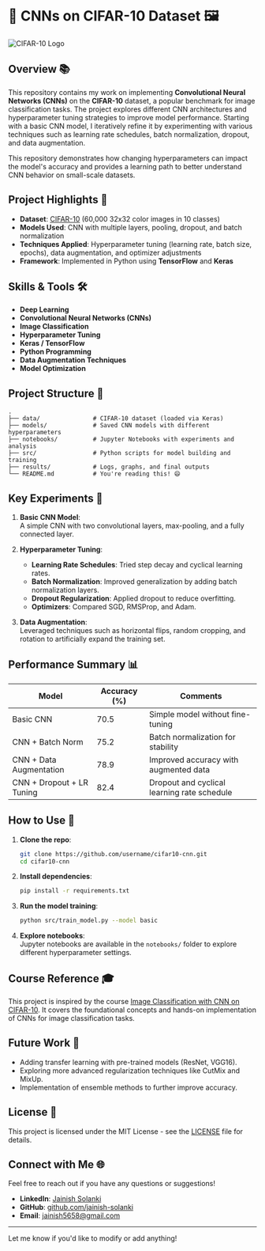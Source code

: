 # 🎨 CNNs on CIFAR-10 Dataset 🖼️

![CIFAR-10 Logo](https://raw.githubusercontent.com/cifar-10/cifar-assets/main/logo.png)

## Overview 📚

This repository contains my work on implementing **Convolutional Neural Networks (CNNs)** on the **CIFAR-10** dataset, a popular benchmark for image classification tasks. The project explores different CNN architectures and hyperparameter tuning strategies to improve model performance. Starting with a basic CNN model, I iteratively refine it by experimenting with various techniques such as learning rate schedules, batch normalization, dropout, and data augmentation.

This repository demonstrates how changing hyperparameters can impact the model's accuracy and provides a learning path to better understand CNN behavior on small-scale datasets.

## Project Highlights 🚀

- **Dataset**: [CIFAR-10](https://www.cs.toronto.edu/~kriz/cifar.html) (60,000 32x32 color images in 10 classes)
- **Models Used**: CNN with multiple layers, pooling, dropout, and batch normalization
- **Techniques Applied**: Hyperparameter tuning (learning rate, batch size, epochs), data augmentation, and optimizer adjustments
- **Framework**: Implemented in Python using **TensorFlow** and **Keras**

## Skills & Tools 🛠️

- **Deep Learning**
- **Convolutional Neural Networks (CNNs)**
- **Image Classification**
- **Hyperparameter Tuning**
- **Keras / TensorFlow**
- **Python Programming**
- **Data Augmentation Techniques**
- **Model Optimization**

## Project Structure 📂

```
.
├── data/               # CIFAR-10 dataset (loaded via Keras)
├── models/             # Saved CNN models with different hyperparameters
├── notebooks/          # Jupyter Notebooks with experiments and analysis
├── src/                # Python scripts for model building and training
├── results/            # Logs, graphs, and final outputs
└── README.md           # You're reading this! 😄
```

## Key Experiments 🔬

1. **Basic CNN Model**:  
   A simple CNN with two convolutional layers, max-pooling, and a fully connected layer.
   
2. **Hyperparameter Tuning**:
   - **Learning Rate Schedules**: Tried step decay and cyclical learning rates.
   - **Batch Normalization**: Improved generalization by adding batch normalization layers.
   - **Dropout Regularization**: Applied dropout to reduce overfitting.
   - **Optimizers**: Compared SGD, RMSProp, and Adam.

3. **Data Augmentation**:  
   Leveraged techniques such as horizontal flips, random cropping, and rotation to artificially expand the training set.

## Performance Summary 📊

| Model                  | Accuracy (%) | Comments                          |
|------------------------|--------------|-----------------------------------|
| Basic CNN               | 70.5         | Simple model without fine-tuning  |
| CNN + Batch Norm        | 75.2         | Batch normalization for stability |
| CNN + Data Augmentation | 78.9         | Improved accuracy with augmented data |
| CNN + Dropout + LR Tuning| 82.4        | Dropout and cyclical learning rate schedule |

## How to Use 🔧

1. **Clone the repo**:
   ```bash
   git clone https://github.com/username/cifar10-cnn.git
   cd cifar10-cnn
   ```

2. **Install dependencies**:
   ```bash
   pip install -r requirements.txt
   ```

3. **Run the model training**:
   ```bash
   python src/train_model.py --model basic
   ```

4. **Explore notebooks**:  
   Jupyter notebooks are available in the `notebooks/` folder to explore different hyperparameter settings.

## Course Reference 🎓

This project is inspired by the course [Image Classification with CNN on CIFAR-10](https://www.udemy.com/course/dl-guided-project-image-classification-with-cnn-on-cifar-10/learn/lecture/43996880?start=330#overview). It covers the foundational concepts and hands-on implementation of CNNs for image classification tasks.

## Future Work 🔮

- Adding transfer learning with pre-trained models (ResNet, VGG16).
- Exploring more advanced regularization techniques like CutMix and MixUp.
- Implementation of ensemble methods to further improve accuracy.

## License 📜

This project is licensed under the MIT License - see the [LICENSE](LICENSE) file for details.

## Connect with Me 🌐

Feel free to reach out if you have any questions or suggestions!

- **LinkedIn**: [Jainish Solanki](https://linkedin.com/in/jainish-solanki)
- **GitHub**: [github.com/jainish-solanki](https://github.com/jainish5658)
- **Email**: jainish5658@gmail.com

---

Let me know if you'd like to modify or add anything!
